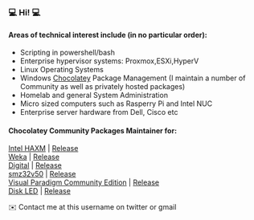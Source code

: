 ### 💻 Hi! 💻

#### Areas of technical interest include (in no particular order):

* Scripting in powershell/bash
* Enterprise hypervisor systems:  Proxmox,ESXi,HyperV
* Linux Operating Systems
* Windows [Chocolatey](https://www.chocolatey.org) Package Management (I maintain a number of Community as well as privately hosted packages)
* Homelab and general System Administration
* Micro sized computers such as Rasperry Pi and Intel NUC
* Enterprise server hardware from Dell, Cisco etc

#### Chocolatey Community Packages Maintainer for:
[Intel HAXM](https://github.com/gsmitheidw/haxm) | [Release](https://community.chocolatey.org/packages/haxm/7.7.0)  
[Weka](https://github.com/gsmitheidw/weka) | [Release](https://community.chocolatey.org/packages/Weka/3.8.5)  
[Digital](https://github.com/gsmitheidw/Digital) | [Release](https://community.chocolatey.org/packages/digital)  
[smz32v50](https://github.com/gsmitheidw/smz32v50) | [Release](https://community.chocolatey.org/packages/smz32v50)  
[Visual Paradigm Community Edition](https://github.com/gsmitheidw/visualparadigm-ce) | [Release](https://community.chocolatey.org/packages/visualparadigm-ce)  
[Disk LED](https://github.com/gsmitheidw/diskled-chocolatey) | [Release](https://community.chocolatey.org/packages/diskled)  


✉️ Contact me at this username on twitter or gmail


<!--
**gsmitheidw/gsmitheidw** is a ✨ _special_ ✨ repository because its `README.md` (this file) appears on your GitHub profile.

Here are some ideas to get you started:

- 🔭 I’m currently working on ...
- 🌱 I’m currently learning ...
- 👯 I’m looking to collaborate on ...
- 🤔 I’m looking for help with ...
- 💬 Ask me about ...
- 📫 How to reach me: 
- 😄 Pronouns: ...
- ⚡ Fun fact: ...
-->
